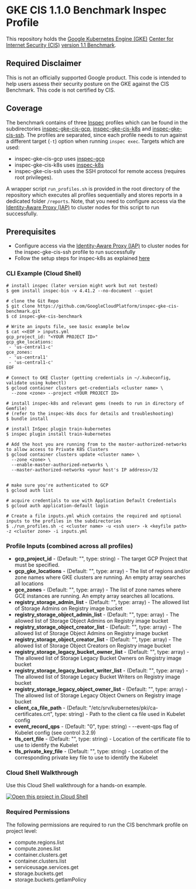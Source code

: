 # GKE CIS 1.1.0 Benchmark Inspec Profile

This repository holds the [Google Kubernetes Engine (GKE)](https://cloud.google.com/kubernetes-engine) [Center for Internet Security (CIS)](https://www.cisecurity.org) [version 1.1 Benchmark](https://www.cisecurity.org/benchmark/kubernetes/).

## Required Disclaimer

This is not an officially supported Google product. This code is intended to help users assess their security posture on the GKE against the CIS Benchmark. This code is not certified by CIS.

## Coverage

The benchmark contains of three [Inspec](https://www.inspec.io/) profiles which can be found in the subdirectories [inspec-gke-cis-gcp](inspec-gke-cis-gcp), [inspec-gke-cis-k8s](inspec-gke-cis-k8s) and [inspec-gke-cis-ssh](inspec-gke-cis-ssh). The profiles are separated, since each profile needs to run against a different target (`-t`) option when running `inspec exec`. Targets which are used:
 * inspec-gke-cis-gcp uses [inspec-gcp](https://github.com/inspec/inspec-gcp)
 * inspec-gke-cis-k8s uses [inspec-k8s](https://github.com/bgeesaman/inspec-k8s)
 * inspec-gke-cis-ssh uses the SSH protocol for remote access (requires root privileges).

A wrapper script `run_profiles.sh` is provided in the root directory of the repository which executes all profiles sequentially and stores reports in a dedicated folder `/reports`. Note, that you need to configure access via the [Identity-Aware Proxy (IAP)](https://cloud.google.com/iap/docs/enabling-kubernetes-howto) to cluster nodes for this script to run successfully.

## Prerequisites
* Configure access via the [Identity-Aware Proxy (IAP)](https://cloud.google.com/iap/docs/enabling-kubernetes-howto) to cluster nodes for the inspec-gke-cis-ssh profile to run successfully
* Follow the setup steps for inspec-k8s as explained [here](https://github.com/bgeesaman/train-kubernetes#installation)

### CLI Example (Cloud Shell)

```
# install inspec (later version might work but not tested)
$ gem install inspec-bin -v 4.41.2 --no-document --quiet

# clone the Git Repo
$ git clone https://github.com/GoogleCloudPlatform/inspec-gke-cis-benchmark.git
$ cd inspec-gke-cis-benchmark

# Write an inputs file, see basic example below
$ cat <<EOF > inputs.yml
gcp_project_id: "<YOUR PROJECT ID>"
gcp_gke_locations:
 - 'us-central1-c'
gce_zones:
 - 'us-central1'
 - 'us-central1-c'
EOF

# Connect to GKE Cluster (getting credentials in ~/.kubeconfig, validate using kubectl)
$ gcloud container clusters get-credentials <cluster name> \
  --zone <zone> --project <YOUR PROJECT ID>

# install inspec-k8s and relevant gems (needs to run in directory of Gemfile)
# (refer to the inspec-k8s docs for details and troubleshooting)
$ bundle install

# install InSpec plugin train-kubernetes
$ inspec plugin install train-kubernetes

# Add the host you are running from to the master-authorized-networks to allow access to Private K8S Clusters
$ gcloud container clusters update <cluster name> \
  --zone <zone> \
  --enable-master-authorized-networks \
  --master-authorized-networks <your host's IP address>/32


```

```
# make sure you're authenticated to GCP
$ gcloud auth list

# acquire credentials to use with Application Default Credentials
$ gcloud auth application-default login

```

```
# Create a file inputs.yml which contains the required and optional inputs to the profiles in the subdirectories
$ ./run_profiles.sh -c <cluster name> -u <ssh user> -k <keyfile path> -z <cluster zone> -i inputs.yml
```

### Profile Inputs (combined across all profiles)

* **gcp_project_id** - (Default: "", type: string) - The target GCP Project that must be specified.
* **gcp_gke_locations** - (Default: "", type: array) - The list of regions and/or zone names where GKE clusters are running. An empty array searches all locations
* **gce_zones** - (Default: "", type: array) - The list of zone names where GCE instances are running. An empty array searches all locations.
* **registry_storage_admin_list** - (Default: "", type: array) - The allowed list of Storage Admins on Registry image bucket
* **registry_storage_object_admin_list** - (Default: "", type: array) - The allowed list of Storage Object Admins on Registry image bucket
* **registry_storage_object_creator_list** - (Default: "", type: array) - The allowed list of Storage Object Admins on Registry image bucket
* **registry_storage_object_creator_list** - (Default: "", type: array) - The allowed list of Storage Object Creators on Registry image bucket
* **registry_storage_legacy_bucket_owner_list** - (Default: "", type: array) - The allowed list of Storage Legacy Bucket Owners on Registry image bucket
* **registry_storage_legacy_bucket_writer_list** - (Default: "", type: array) - The allowed list of Storage Legacy Bucket Writers on Registry image bucket
* **registry_storage_legacy_object_owner_list** - (Default: "", type: array) - The allowed list of Storage Legacy Object Owners on Registry image bucket
* **client_ca_file_path** - (Default: "/etc/srv/kubernetes/pki/ca-certificates.crt", type: string) - Path to the client ca file used in Kubelet config
* **event_record_qps** - (Default: "0", type: string) - --event-qps flag of Kubelet config (see control 3.2.9)
* **tls_cert_file** - (Default: "", type: string) - Location of the certificate file to use to identify the Kubelet
* **tls_private_key_file** - (Default: "", type: string) - Location of the corresponding private key file to use to identify the Kubelet

### Cloud Shell Walkthrough

Use this Cloud Shell walkthrough for a hands-on example.

[![Open this project in Cloud Shell](http://gstatic.com/cloudssh/images/open-btn.png)](https://console.cloud.google.com/cloudshell/open?git_repo=https://github.com/GoogleCloudPlatform/inspec-gke-cis-benchmark&page=editor&tutorial=walkthrough.md)

### Required Permissions

The following permissions are required to run the CIS benchmark profile on project level:

* compute.regions.list
* compute.zones.list
* container.clusters.get
* container.clusters.list
* serviceusage.services.get
* storage.buckets.get
* storage.buckets.getIamPolicy
